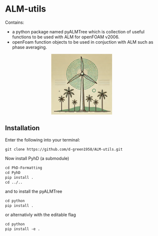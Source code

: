 # ALM-utils
Contains:
- a python package named pyALMTree which is collection of useful functions to be used with ALM for openFOAM v2006. 
- openFoam function objects to be used in conjuction with ALM such as phase averaging.

<div style="text-align: center;">
<img src="logo/pyALMTree-logo.png" alt="drawing" style="width:200px;"/>
</div>

## Installation
Enter the following into your terminal:
```
git clone https://github.com/d-green1958/ALM-utils.git
```
Now install PyhD (a submodule)
```
cd PhD-Formatting
cd PyhD
pip install .
cd ../..
```
and to install the pyALMTree
```
cd python
pip install .
```
or alternativly with the editable flag
```
cd python
pip install -e .
```
